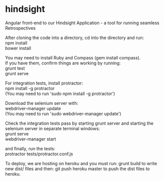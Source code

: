 hindsight
=========

Angular front-end to our Hindsight Application - a tool for running seamless Retrospectives  

After cloning the code into a directory, cd into the directory and run:  
npm install  
bower install

You may need to install Ruby and Compass (gem install compass).  
If you have them, confirm things are working by running:   
grunt test  
grunt serve  

For integration tests, install protractor:  
npm install -g protractor  
(You may need to run 'sudo npm install -g protractor')  

Download the selenium server with:  
webdriver-manager update  
(You may need to run 'sudo webdriver-manager update')  

Check the integration tests pass by starting grunt server and starting the selenium server in separate terminal windows:  
grunt serve  
webdriver-manager start   

and finally, run the tests:  
protractor tests/protractor.conf.js  


To deploy, we are hosting on heroku and you must run:
grunt build
to write new dist/ files and then:
git push heroku master
to push the dist files to heroku.